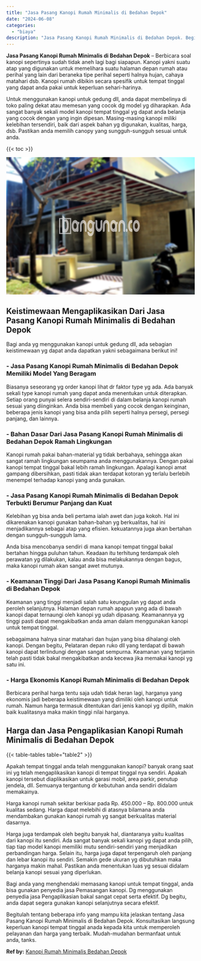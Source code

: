```yaml
---
title: "Jasa Pasang Kanopi Rumah Minimalis di Bedahan Depok"
date: "2024-06-08"
categories: 
  - "biaya"
description: "Jasa Pasang Kanopi Rumah Minimalis di Bedahan Depok. Begitulah tentang beberapa info yang mampu kita jelaskan tentang Jasa Pasang Kanopi Rumah Minimalis di B..."
---
```


**Jasa Pasang Kanopi Rumah Minimalis di Bedahan Depok** – Berbicara soal kanopi sepertinya sudah tidak aneh lagi bagi siapapun. Kanopi yakni suatu atap yang digunakan untuk memelihara suatu halaman depan rumah atau perihal yang lain dari beraneka tipe perihal seperti halnya hujan, cahaya matahari dsb. Kanopi rumah dibikin secara spesifik untuk tempat tinggal yang dapat anda pakai untuk keperluan sehari-harinya.

Untuk menggunakan kanopi untuk gedung dll, anda dapat membelinya di toko paling dekat atau memesan yang cocok dg model yg diharapkan. Ada sangat banyak sekali model kanopi tempat tinggal yg dapat anda belanja yang cocok dengan yang ingin dipesan. Masing-masing kanopi miliki kelebihan tersendiri, baik dari aspek bahan yg digunakan, kualitas, harga, dsb. Pastikan anda memilih canopy yang sungguh-sungguh sesuai untuk anda.

{{< toc >}}

![Jasa Pasang Kanopi Rumah Minimalis di Bedahan Depok](/images/harga-kanopi-minimalis-11.png)

## Keistimewaan Mengaplikasikan Dari Jasa Pasang Kanopi Rumah Minimalis di Bedahan Depok

Bagi anda yg menggunakan kanopi untuk gedung dll, ada sebagian keistimewaan yg dapat anda dapatkan yakni sebagaimana berikut ini!

### \- Jasa Pasang Kanopi Rumah Minimalis di Bedahan Depok Memiliki Model Yang Beragam

Biasanya seseorang yg order kanopi lihat dr faktor type yg ada. Ada banyak sekali type kanopi rumah yang dapat anda menentukan untuk diterapkan. Setiap orang punyai selera sendiri-sendiri di dalam belanja kanopi rumah sesuai yang diinginkan. Anda bisa membeli yang cocok dengan keinginan, beberapa jenis kanopi yang bisa anda pilih seperti halnya persegi, persegi panjang, dan lainnya.

### \- Bahan Dasar Dari Jasa Pasang Kanopi Rumah Minimalis di Bedahan Depok Ramah Lingkungan

Kanopi rumah pakai bahan-material yg tidak berbahaya, sehingga akan sangat ramah lingkungan seumpama anda menggunakannya. Dengan pakai kanopi tempat tinggal bakal lebih ramah lingkungan. Apalagi kanopi amat gampang dibersihkan, pasti tidak akan terdapat kotoran yg terlalu berlebih menempel terhadap kanopi yang anda gunakan.

### \- Jasa Pasang Kanopi Rumah Minimalis di Bedahan Depok Terbukti Berumur Panjang dan Kuat

Kelebihan yg bisa anda beli pertama ialah awet dan juga kokoh. Hal ini dikarenakan kanopi gunakan bahan-bahan yg berkualitas, hal ini menjadikannya sebagai atap yang efisien. kekuatannya juga akan bertahan dengan sungguh-sungguh lama.

Anda bisa mencobanya sendiri di mana kanopi tempat tinggal bakal bertahan hingga puluhan tahun. Keadaan itu terhitung terdampak oleh perawatan yg dilakukan, kalau anda bisa melakukannya dengan bagus, maka kanopi rumah akan sangat awet mutunya.

### \- Keamanan Tinggi Dari Jasa Pasang Kanopi Rumah Minimalis di Bedahan Depok

Keamanan yang tinggi menjadi salah satu keunggulan yg dapat anda peroleh selanjutnya. Halaman depan rumah apapun yang ada di bawah kanopi dapat ternaungi oleh kanopi yg udah dipasang. Keamanannya yg tinggi pasti dapat mengakibatkan anda aman dalam menggunakan kanopi untuk tempat tinggal.

sebagaimana halnya sinar matahari dan hujan yang bisa dihalangi oleh kanopi. Dengan begitu, Pelataran depan ruko dll yang terdapat di bawah kanopi dapat terlindungi dengan sangat sempurna. Keamanan yang terjamin telah pasti tidak bakal mengakibatkan anda kecewa jika memakai kanopi yg satu ini.

### \- Harga Ekonomis Kanopi Rumah Minimalis di Bedahan Depok

Berbicara perihal harga tentu saja udah tidak heran lagi, harganya yang ekonomis jadi beberapa keistimewaan yang dimiliki oleh kanopi untuk rumah. Namun harga termasuk ditentukan dari jenis kanopi yg dipilih, makin baik kualitasnya maka makin tinggi nilai harganya.

## Harga dan Jasa Pengaplikasian Kanopi Rumah Minimalis di Bedahan Depok

{{< table-tables table="table2" >}}

Apakah tempat tinggal anda telah menggunakan kanopi? banyak orang saat ini yg telah mengaplikasikan kanopi di tempat tinggal nya sendiri. Apakah kanopi tersebut diaplikasikan untuk garasi mobil, area parkir, penutup jendela, dll. Semuanya tergantung dr kebutuhan anda sendiri didalam memakainya.

Harga kanopi rumah sekitar berkisar pada Rp. 450.000 – Rp. 800.000 untuk kualitas sedang. Harga dapat melebihi di atasnya bilamana anda mendambakan gunakan kanopi rumah yg sangat berkualitas material dasarnya.

Harga juga terdampak oleh begitu banyak hal, diantaranya yaitu kualitas dari kanopi itu sendiri. Ada sangat banyak sekali kanopi yg dapat anda pilih, tiap tiap model kanopi memiliki mutu sendiri-sendiri yang menjadikan perbandingan harga. Selain itu, harga juga dapat terpengaruh oleh panjang dan lebar kanopi itu sendiri. Semakin gede ukuran yg dibutuhkan maka harganya makin mahal. Pastikan anda menentukan luas yg sesuai didalam belanja kanopi sesuai yang diperlukan.

Bagi anda yang menghendaki memasang kanopi untuk tempat tinggal, anda bisa gunakan penyedia jasa Pemasangan kanopi. Dg menggunakan penyedia jasa Pengaplikasian bakal sangat cepat serta efektif. Dg begitu, anda dapat segera gunakan kanopi selanjutnya secara efektif.

Begitulah tentang beberapa info yang mampu kita jelaskan tentang Jasa Pasang Kanopi Rumah Minimalis di Bedahan Depok. Konsultasikan langsung keperluan kanopi tempat tinggal anada kepada kita untuk memperoleh pelayanan dan harga yang terbaik. Mudah-mudahan bermanfaat untuk anda, tanks.

**Ref by:**  [Kanopi Rumah Minimalis Bedahan Depok](https://id.wikipedia.org/wiki/Kanopi)
